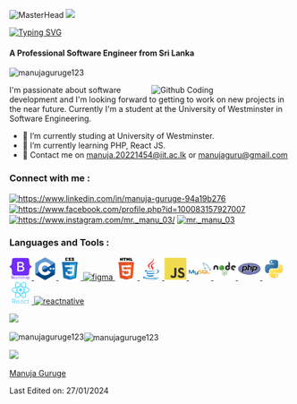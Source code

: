 ![MasterHead](https://user-images.githubusercontent.com/107936455/203690603-726e50ce-2cf6-4b62-82ee-d51ed9100f05.gif)
<img src="https://user-images.githubusercontent.com/73097560/115834477-dbab4500-a447-11eb-908a-139a6edaec5c.gif">

[![Typing SVG](https://readme-typing-svg.demolab.com?font=Fira+Code&size=25&pause=1000&color=09C2F7&random=false&width=435&lines=Hi+there%F0%9F%91%8B%2CI'm+Manuja+Guruge)](https://git.io/typing-svg)
#### A Professional Software Engineer from Sri Lanka
<p align="left"> <img src="https://komarev.com/ghpvc/?username=manujaguruge123&label=Profile%20views&color=0e75b6&style=flat" alt="manujaguruge123" /> </p>
<img align="right" alt="Github Coding" width="250"  src="https://camo.githubusercontent.com/d2ff3eb4e300b4366924419b7894d9fc33842e563f08c74f24eae4b193a4f07e/68747470733a2f2f6d656469612e67697068792e636f6d2f6d656469612f54456e586b637348725034596564436868412f67697068792e676966">  

I'm passionate about software development and I'm looking forward to getting to work on new projects in the near future. Currently I'm a student at the University of Westminster in Software Engineering.

- 🔭 I’m currently studing at University of Westminster. 
- 🌱 I’m currently learning PHP, React JS.
- 💬 Contact me on manuja.20221454@iit.ac.lk or manujaguru@gmail.com

<h3 align="left">Connect with me :</h3>
<p align="left">
<a href="https://www.linkedin.com/in/manuja-guruge-94a19b276" target="blank"><img align="center" src="https://raw.githubusercontent.com/rahuldkjain/github-profile-readme-generator/master/src/images/icons/Social/linked-in-alt.svg" alt="https://www.linkedin.com/in/manuja-guruge-94a19b276" height="30" width="40" /></a>
<a href="https://www.facebook.com/profile.php?id=100083157927007" target="blank"><img align="center" src="https://raw.githubusercontent.com/rahuldkjain/github-profile-readme-generator/master/src/images/icons/Social/facebook.svg" alt="https://www.facebook.com/profile.php?id=100083157927007" height="30" width="40" /></a>
<a href="https://www.instagram.com/mr._manu_03/" target="blank"><img align="center" src="https://raw.githubusercontent.com/rahuldkjain/github-profile-readme-generator/master/src/images/icons/Social/instagram.svg" alt="https://www.instagram.com/mr._manu_03/" height="30" width="40" /></a>
<a href="https://discord.gg/mr._manu_03" target="blank"><img align="center" src="https://raw.githubusercontent.com/rahuldkjain/github-profile-readme-generator/master/src/images/icons/Social/discord.svg" alt="mr._manu_03" height="30" width="40" /></a>
</p> 

<h3 align="left">Languages and Tools :</h3>
<p align="left"> <a href="https://getbootstrap.com" target="_blank" rel="noreferrer"> <img src="https://raw.githubusercontent.com/devicons/devicon/master/icons/bootstrap/bootstrap-plain-wordmark.svg" alt="bootstrap" width="40" height="40"/> </a> <a href="https://www.w3schools.com/cpp/" target="_blank" rel="noreferrer"> <img src="https://raw.githubusercontent.com/devicons/devicon/master/icons/cplusplus/cplusplus-original.svg" alt="cplusplus" width="40" height="40"/> </a> <a href="https://www.w3schools.com/css/" target="_blank" rel="noreferrer"> <img src="https://raw.githubusercontent.com/devicons/devicon/master/icons/css3/css3-original-wordmark.svg" alt="css3" width="40" height="40"/> </a> <a href="https://www.figma.com/" target="_blank" rel="noreferrer"> <img src="https://www.vectorlogo.zone/logos/figma/figma-icon.svg" alt="figma" width="40" height="40"/> </a> <a href="https://www.w3.org/html/" target="_blank" rel="noreferrer"> <img src="https://raw.githubusercontent.com/devicons/devicon/master/icons/html5/html5-original-wordmark.svg" alt="html5" width="40" height="40"/> </a> <a href="https://www.java.com" target="_blank" rel="noreferrer"> <img src="https://raw.githubusercontent.com/devicons/devicon/master/icons/java/java-original.svg" alt="java" width="40" height="40"/> </a> <a href="https://developer.mozilla.org/en-US/docs/Web/JavaScript" target="_blank" rel="noreferrer"> <img src="https://raw.githubusercontent.com/devicons/devicon/master/icons/javascript/javascript-original.svg" alt="javascript" width="40" height="40"/> </a> <a href="https://www.mysql.com/" target="_blank" rel="noreferrer"> <img src="https://raw.githubusercontent.com/devicons/devicon/master/icons/mysql/mysql-original-wordmark.svg" alt="mysql" width="40" height="40"/> </a> <a href="https://nodejs.org" target="_blank" rel="noreferrer"> <img src="https://raw.githubusercontent.com/devicons/devicon/master/icons/nodejs/nodejs-original-wordmark.svg" alt="nodejs" width="40" height="40"/> </a> <a href="https://www.php.net" target="_blank" rel="noreferrer"> <img src="https://raw.githubusercontent.com/devicons/devicon/master/icons/php/php-original.svg" alt="php" width="40" height="40"/> </a> <a href="https://www.python.org" target="_blank" rel="noreferrer"> <img src="https://raw.githubusercontent.com/devicons/devicon/master/icons/python/python-original.svg" alt="python" width="40" height="40"/> </a> <a href="https://reactjs.org/" target="_blank" rel="noreferrer"> <img src="https://raw.githubusercontent.com/devicons/devicon/master/icons/react/react-original-wordmark.svg" alt="react" width="40" height="40"/> </a> <a href="https://reactnative.dev/" target="_blank" rel="noreferrer"> <img src="https://reactnative.dev/img/header_logo.svg" alt="reactnative" width="40" height="40"/> </a> </p>

<img src="https://user-images.githubusercontent.com/73097560/115834477-dbab4500-a447-11eb-908a-139a6edaec5c.gif">

<p><img align="left" src="https://github-readme-stats.vercel.app/api/top-langs?username=manujaguruge123&show_icons=true&locale=en&layout=compact" alt="manujaguruge123" /></p>


<p><img align="center" src="https://github-readme-streak-stats.herokuapp.com/?user=manujaguruge123&" alt="manujaguruge123" /></p>

<img src="https://user-images.githubusercontent.com/73097560/115834477-dbab4500-a447-11eb-908a-139a6edaec5c.gif">

[Manuja Guruge](https://github.com/manujaguruge123)

Last Edited on: 27/01/2024



